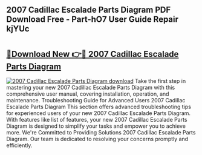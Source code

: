 ## 2007 Cadillac Escalade Parts Diagram PDF Download Free - Part-hO7 User Guide Repair kjYUc

# <h2><a href="http://dfncjl.blite.top/?on=2007+Cadillac+Escalade+Parts+Diagram">🔗Download New 👉🔴 2007 Cadillac Escalade Parts Diagram</a></h2>

[![2007 Cadillac Escalade Parts Diagram download](https://i.imgur.com/lujVjoI.png)](http://dfncjl.blite.top/?on=2007+Cadillac+Escalade+Parts+Diagram)
Take the first step in mastering your new 2007 Cadillac Escalade Parts Diagram with this comprehensive user manual, covering installation, operation, and maintenance. Troubleshooting Guide for Advanced Users 2007 Cadillac Escalade Parts Diagram This section offers advanced troubleshooting tips for experienced users of your new 2007 Cadillac Escalade Parts Diagram. With features like list of features, your new 2007 Cadillac Escalade Parts Diagram is designed to simplify your tasks and empower you to achieve more. We're Committed to Providing Solutions 2007 Cadillac Escalade Parts Diagram. Our team is dedicated to resolving your concerns promptly and efficiently.
